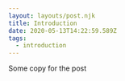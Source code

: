 ```yaml
---
layout: layouts/post.njk
title: Introduction
date: 2020-05-13T14:22:59.589Z
tags:
  - introduction
---
```

Some copy for the post